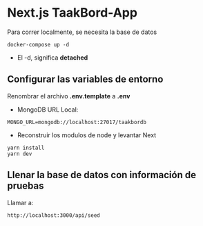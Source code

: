 # Next.js TaakBord-App
Para correr localmente, se necesita la base de datos
```
docker-compose up -d
```
* El -d, significa __detached__

## Configurar las variables de entorno
Renombrar el archivo __.env.template__ a __.env__
* MongoDB URL Local:
```
MONGO_URL=mongodb://localhost:27017/taakbordb
```
* Reconstruir los modulos de node y levantar Next
```
yarn install
yarn dev
```

## Llenar la base de datos con información de pruebas

Llamar a:
```
http://localhost:3000/api/seed
```